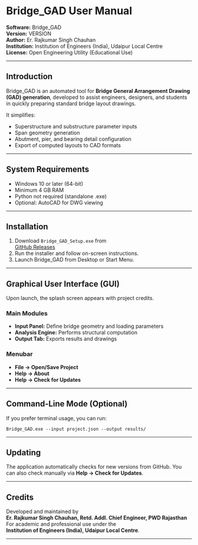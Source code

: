 # Bridge_GAD User Manual

**Software:** Bridge_GAD  
**Version:** VERSION  
**Author:** Er. Rajkumar Singh Chauhan  
**Institution:** Institution of Engineers (India), Udaipur Local Centre  
**License:** Open Engineering Utility (Educational Use)

---

## Introduction

Bridge_GAD is an automated tool for **Bridge General Arrangement Drawing (GAD) generation**,
developed to assist engineers, designers, and students in quickly preparing
standard bridge layout drawings.

It simplifies:
- Superstructure and substructure parameter inputs
- Span geometry generation
- Abutment, pier, and bearing detail configuration
- Export of computed layouts to CAD formats

---

## System Requirements
- Windows 10 or later (64-bit)
- Minimum 4 GB RAM
- Python not required (standalone .exe)
- Optional: AutoCAD for DWG viewing

---

## Installation

1. Download `Bridge_GAD_Setup.exe` from  
   [GitHub Releases](https://github.com/CRAJKUMARSINGH/Bridge_GAD_Yogendra_Borse/releases)
2. Run the installer and follow on-screen instructions.
3. Launch Bridge_GAD from Desktop or Start Menu.

---

## Graphical User Interface (GUI)

Upon launch, the splash screen appears with project credits.

### Main Modules
- **Input Panel:** Define bridge geometry and loading parameters  
- **Analysis Engine:** Performs structural computation  
- **Output Tab:** Exports results and drawings

### Menubar
- **File → Open/Save Project**
- **Help → About**
- **Help → Check for Updates**

---

## Command-Line Mode (Optional)

If you prefer terminal usage, you can run:

```
Bridge_GAD.exe --input project.json --output results/
```

---

## Updating

The application automatically checks for new versions from GitHub.
You can also check manually via **Help → Check for Updates**.

---

## Credits

Developed and maintained by  
**Er. Rajkumar Singh Chauhan, Retd. Addl. Chief Engineer, PWD Rajasthan**  
For academic and professional use under the  
**Institution of Engineers (India), Udaipur Local Centre**.

---